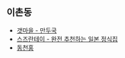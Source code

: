 ## 이촌동
* [갯마을 - 만두국](https://diary.seulgi.kim/2014/10/28-mandu.html)
* [스즈란테이 - 완전 추천하는 일본 정식집](https://diary.seulgi.kim/2014/11/03-suzuran-tei.html)
* [동천홍](https://diary.seulgi.kim/2014/11/14-chinese.html)
